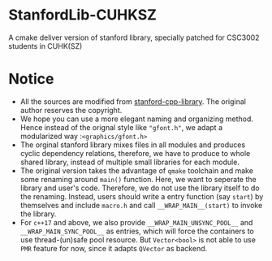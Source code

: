 # StanfordLib-CUHKSZ
A cmake deliver version of stanford library, specially patched for CSC3002 students in CUHK(SZ)

# Notice
- All the sources are modified from [stanford-cpp-library](https://github.com/zelenski/stanford-cpp-library). The original author reserves the copyright.
- We hope you can use a more elegant naming and organizing method. Hence instead of the orignal style like `"gfont.h"`, we adapt a modularized way :`<graphics/gfont.h>`
- The orginal stanford library mixes files in all modules and produces cyclic dependency relations, therefore, we have to produce to whole shared library, instead of multiple small libraries for each module.
- The original version takes the advantage of `qmake` toolchain and make some renaming around `main()` function. Here, we want to seperate the library and user's code.
  Therefore, we do not use the library itself to do the renaming. Instead, users should write a entry function (say `start`) by themselves and include `macro.h` and call `__WRAP_MAIN__(start)` to invoke the library.
- For `c++17` and above, we also provide `__WRAP_MAIN_UNSYNC_POOL__` and `__WRAP_MAIN_SYNC_POOL__` as entries, which will force the containers to use thread-(un)safe pool resource.
  But `Vector<bool>` is not able to use `PMR` feature for now, since it adapts `QVector` as backend. 